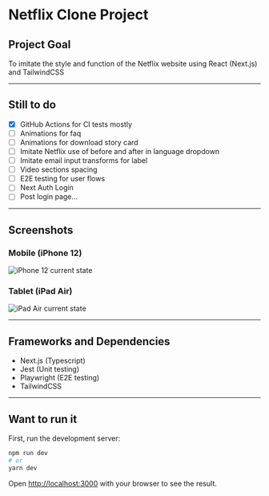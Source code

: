 # Netflix Clone Project

## Project Goal

To imitate the style and function of the Netflix website using React \(Next.js\) and TailwindCSS

---

## Still to do

- [x] GitHub Actions for CI tests mostly
- [ ] Animations for faq
- [ ] Animations for download story card
- [ ] Imitate Netflix use of before and after in language dropdown
- [ ] Imitate email input transforms for label
- [ ] Video sections spacing
- [ ] E2E testing for user flows
- [ ] Next Auth Login
- [ ] Post login page...

---
## Screenshots

### Mobile \(iPhone 12\)
![iPhone 12 current state](./screenshots/localhost_3000__iPhone12Pro.png)

### Tablet \(iPad Air\)
![iPad Air current state](./screenshots/localhost_3000__iPadAir.png)

---

## Frameworks and Dependencies

* Next.js \(Typescript\)
* Jest \(Unit testing\)
* Playwright \(E2E testing\)
* TailwindCSS
---

## Want to run it

First, run the development server:

```bash
npm run dev
# or
yarn dev
```

Open [http://localhost:3000](http://localhost:3000) with your browser to see the result.

